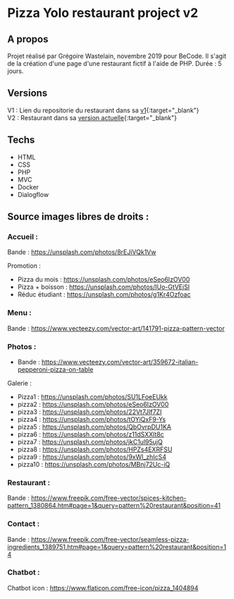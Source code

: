 # Pizza Yolo restaurant project v2

## A propos

Projet réalisé par Grégoire Wastelain, novembre 2019 pour BeCode.
Il s'agit de la création d'une page d'une restaurant fictif à l'aide de PHP.
Durée : 5 jours.

## Versions

V1 : Lien du repositorie du restaurant dans sa [v1](https://github.com/gwastelain/restaurant-css-framework){:target="\_blank"}<br>
V2 : Restaurant dans sa [version actuelle](https://pizza-yolo-gw.herokuapp.com/?page=accueil){:target="\_blank"}

## Techs

- HTML
- CSS
- PHP
- MVC
- Docker
- Dialogflow

## Source images libres de droits :

### Accueil :

Bande : https://unsplash.com/photos/8rEJiVQk1Vw

Promotion :

- Pizza du mois : https://unsplash.com/photos/eSeo6IzOV00
- Pizza + boisson : https://unsplash.com/photos/IUo-GtVEjSI
- Réduc étudiant : https://unsplash.com/photos/g1Kr4Ozfoac

### Menu :

Bande : https://www.vecteezy.com/vector-art/141791-pizza-pattern-vector

### Photos :

- Bande : https://www.vecteezy.com/vector-art/359672-italian-pepperoni-pizza-on-table

Galerie :

- Pizza1 : https://unsplash.com/photos/SU1LFoeEUkk
- pizza2 : https://unsplash.com/photos/eSeo6IzOV00
- pizza3 : https://unsplash.com/photos/22Vt7JIf7ZI
- pizza4 : https://unsplash.com/photos/tOYiQxF9-Ys
- pizza5 : https://unsplash.com/photos/QbOvrpDU1KA
- pizza6 : https://unsplash.com/photos/z11dSXXlt8c
- pizza7 : https://unsplash.com/photos/jkC1ul95ujQ
- pizza8 : https://unsplash.com/photos/HPZs4EXRFSU
- pizza9 : https://unsplash.com/photos/9xWl_zhIcS4
- pizza10 : https://unsplash.com/photos/MBnj72Uc-iQ

### Restaurant :

Bande : https://www.freepik.com/free-vector/spices-kitchen-pattern_1380864.htm#page=1&query=pattern%20restaurant&position=41

### Contact :

Bande : https://www.freepik.com/free-vector/seamless-pizza-ingredients_1389751.htm#page=1&query=pattern%20restaurant&position=14

### Chatbot :

Chatbot icon : https://www.flaticon.com/free-icon/pizza_1404894
